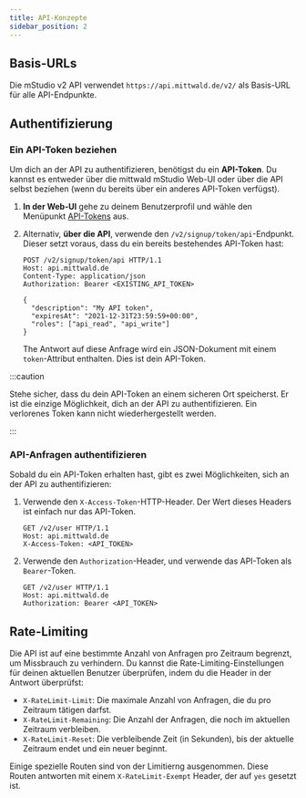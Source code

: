```yaml
---
title: API-Konzepte
sidebar_position: 2
---
```


## Basis-URLs

Die mStudio v2 API verwendet `https://api.mittwald.de/v2/` als Basis-URL für alle API-Endpunkte.

## Authentifizierung

### Ein API-Token beziehen

Um dich an der API zu authentifizieren, benötigst du ein **API-Token**. Du kannst es entweder über die mittwald mStudio Web-UI oder über die API selbst beziehen (wenn du bereits über ein anderes API-Token verfügst).

1. **In der Web-UI** gehe zu deinem Benutzerprofil und wähle den Menüpunkt [API-Tokens](https://studio.mittwald.de/app/profile/api-tokens) aus.
2. Alternativ, **über die API**, verwende den `/v2/signup/token/api`-Endpunkt. Dieser setzt voraus, dass du ein bereits bestehendes API-Token hast:

    ```http
    POST /v2/signup/token/api HTTP/1.1
    Host: api.mittwald.de
    Content-Type: application/json
    Authorization: Bearer <EXISTING_API_TOKEN>
    
    {
      "description": "My API token",
      "expiresAt": "2021-12-31T23:59:59+00:00",
      "roles": ["api_read", "api_write"]
    }
    ```

   The Antwort auf diese Anfrage wird ein JSON-Dokument mit einem `token`-Attribut enthalten. Dies ist dein API-Token.

:::caution

Stehe sicher, dass du dein API-Token an einem sicheren Ort speicherst. Er ist die einzige Möglichkeit, dich an der API zu authentifizieren. Ein verlorenes Token kann nicht wiederhergestellt werden.

:::

### API-Anfragen authentifizieren

Sobald du ein API-Token erhalten hast, gibt es zwei Möglichkeiten, sich an der API zu authentifizieren:

1. Verwende den `X-Access-Token`-HTTP-Header. Der Wert dieses Headers ist einfach nur das API-Token.

    ```http {3}
    GET /v2/user HTTP/1.1
    Host: api.mittwald.de
    X-Access-Token: <API_TOKEN>
    ```

2. Verwende den `Authorization`-Header, und verwende das API-Token als `Bearer`-Token.

    ```http {3}
    GET /v2/user HTTP/1.1
    Host: api.mittwald.de
    Authorization: Bearer <API_TOKEN>
    ```

## Rate-Limiting

Die API ist auf eine bestimmte Anzahl von Anfragen pro Zeitraum begrenzt, um Missbrauch zu verhindern. Du kannst die Rate-Limiting-Einstellungen für deinen aktuellen Benutzer überprüfen, indem du die Header in der Antwort überprüfst:

- `X-RateLimit-Limit`: Die maximale Anzahl von Anfragen, die du pro Zeitraum tätigen darfst.
- `X-RateLimit-Remaining`: Die Anzahl der Anfragen, die noch im aktuellen Zeitraum verbleiben.
- `X-RateLimit-Reset`: Die verbleibende Zeit (in Sekunden), bis der aktuelle Zeitraum endet und ein neuer beginnt.

Einige spezielle Routen sind von der Limitierng ausgenommen. Diese Routen antworten mit einem `X-RateLimit-Exempt` Header, der auf `yes` gesetzt ist.
